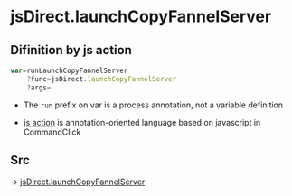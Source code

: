 # jsDirect.launchCopyFannelServer

## Difinition by js action

```js.js
var=runLaunchCopyFannelServer
	?func=jsDirect.launchCopyFannelServer
	?args=

```

- The `run` prefix on var is a process annotation, not a variable definition

- [js action](#) is annotation-oriented language based on javascript in CommandClick

## Src

-> [jsDirect.launchCopyFannelServer](https://github.com/puutaro/CommandClick/blob/master/app/src/main/java/com/puutaro/commandclick/fragment_lib/terminal_fragment/js_interface/JsDirect.kt#L20)


